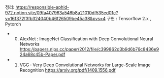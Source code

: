 정리: https://responsible-aphid-972.notion.site/09fa407963a546b8a21010df535ed01c?v=16f372f3fb324040b46f26509be45a38&pvs=4
구현 : Tensorflow 2.x , Pytorch

- 00. AlexNet : ImageNet Classification with Deep Convolutional Neural Networks
https://papers.nips.cc/paper/2012/file/c399862d3b9d6b76c8436e924a68c45b-Paper.pdf

- 01. VGG : Very Deep Convolutional Networks for Large-Scale Image Recognition
https://arxiv.org/pdf/1409.1556.pdf 
